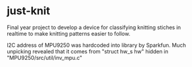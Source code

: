 # just-knit
Final year project to develop a device for classifying knitting stiches in realtime to make knitting patterns easier to follow.

I2C address of MPU9250 was hardcoded into library by Sparkfun. Much unpicking revealed that it comes from "struct hw_s hw" hidden in "MPU9250/src/util/inv_mpu.c"  
